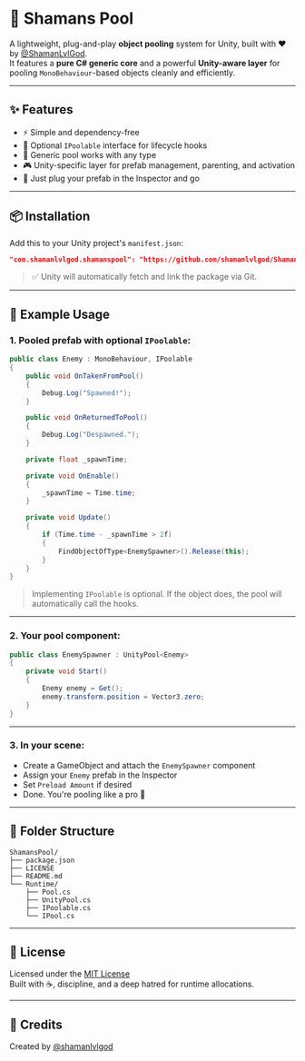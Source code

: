 # 🔮 Shamans Pool

A lightweight, plug-and-play **object pooling** system for Unity, built with ❤️ by [@ShamanLvlGod](https://github.com/shamanlvlgod).  
It features a **pure C# generic core** and a powerful **Unity-aware layer** for pooling `MonoBehaviour`-based objects cleanly and efficiently.

---

## ✨ Features

- ⚡ Simple and dependency-free
- 🧠 Optional `IPoolable` interface for lifecycle hooks
- 🧱 Generic pool works with any type
- 🎮 Unity-specific layer for prefab management, parenting, and activation
- 🧩 Just plug your prefab in the Inspector and go

---

## 📦 Installation

Add this to your Unity project's `manifest.json`:

```json
"com.shamanlvlgod.shamanspool": "https://github.com/shamanlvlgod/ShamansPool.git"
```

> ✅ Unity will automatically fetch and link the package via Git.

---

## 🧪 Example Usage

### 1. Pooled prefab with optional `IPoolable`:

```csharp
public class Enemy : MonoBehaviour, IPoolable
{
    public void OnTakenFromPool()
    {
        Debug.Log("Spawned!");
    }

    public void OnReturnedToPool()
    {
        Debug.Log("Despawned.");
    }

    private float _spawnTime;

    private void OnEnable()
    {
        _spawnTime = Time.time;
    }

    private void Update()
    {
        if (Time.time - _spawnTime > 2f)
        {
            FindObjectOfType<EnemySpawner>().Release(this);
        }
    }
}
```

> Implementing `IPoolable` is optional. If the object does, the pool will automatically call the hooks.

---

### 2. Your pool component:

```csharp
public class EnemySpawner : UnityPool<Enemy>
{
    private void Start()
    {
        Enemy enemy = Get();
        enemy.transform.position = Vector3.zero;
    }
}
```

---

### 3. In your scene:
- Create a GameObject and attach the `EnemySpawner` component
- Assign your `Enemy` prefab in the Inspector
- Set `Preload Amount` if desired
- Done. You're pooling like a pro 🔁

---

## 🧰 Folder Structure

```
ShamansPool/
├── package.json
├── LICENSE
├── README.md
└── Runtime/
    ├── Pool.cs
    ├── UnityPool.cs
    ├── IPoolable.cs
    └── IPool.cs
```

---

## 📝 License

Licensed under the [MIT License](LICENSE)  
Built with ☕, discipline, and a deep hatred for runtime allocations.

---

## 🙏 Credits

Created by [@shamanlvlgod](https://github.com/shamanlvlgod)
